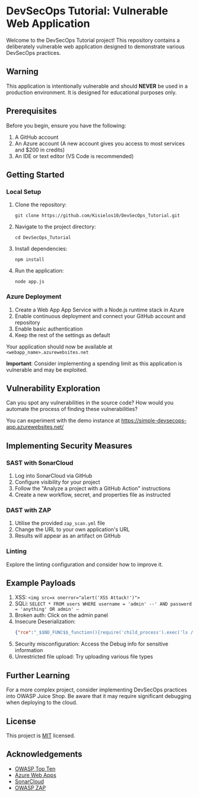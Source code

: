 # DevSecOps Tutorial: Vulnerable Web Application

Welcome to the DevSecOps Tutorial project! This repository contains a deliberately vulnerable web application designed to demonstrate various DevSecOps practices.

## Warning

This application is intentionally vulnerable and should **NEVER** be used in a production environment. It is designed for educational purposes only.

## Prerequisites

Before you begin, ensure you have the following:

1. A GitHub account
2. An Azure account (A new account gives you access to most services and $200 in credits)
3. An IDE or text editor (VS Code is recommended)

## Getting Started

### Local Setup

1. Clone the repository:
   ```
   git clone https://github.com/Kisielos10/DevSecOps_Tutorial.git
   ```
2. Navigate to the project directory:
   ```
   cd DevSecOps_Tutorial
   ```
3. Install dependencies:
   ```
   npm install
   ```
4. Run the application:
   ```
   node app.js
   ```

### Azure Deployment

1. Create a Web App App Service with a Node.js runtime stack in Azure
2. Enable continuous deployment and connect your GitHub account and repository
3. Enable basic authentication
4. Keep the rest of the settings as default

Your application should now be available at `<webapp_name>.azurewebsites.net`

**Important**: Consider implementing a spending limit as this application is vulnerable and may be exploited.

## Vulnerability Exploration

Can you spot any vulnerabilities in the source code? How would you automate the process of finding these vulnerabilities?

You can experiment with the demo instance at https://simple-devsecops-app.azurewebsites.net/

## Implementing Security Measures

### SAST with SonarCloud

1. Log into SonarCloud via GitHub
2. Configure visibility for your project
3. Follow the "Analyze a project with a GitHub Action" instructions
4. Create a new workflow, secret, and properties file as instructed

### DAST with ZAP

1. Utilise the provided `zap_scan.yml` file
2. Change the URL to your own application's URL
3. Results will appear as an artifact on GitHub

### Linting

Explore the linting configuration and consider how to improve it.

## Example Payloads

1. XSS: `<img src=x onerror="alert('XSS Attack!')">`
2. SQLi: `SELECT * FROM users WHERE username = 'admin' --' AND password = 'anything' OR admin' –`
3. Broken auth: Click on the admin panel
4. Insecure Deserialization: 
   ```json
   {"rce":"_$$ND_FUNC$$_function(){require('child_process').exec('ls /', function(error, stdout, stderr) { console.log(stdout) });}()"}
   ```
5. Security misconfiguration: Access the Debug info for sensitive information
6. Unrestricted file upload: Try uploading various file types

## Further Learning

For a more complex project, consider implementing DevSecOps practices into OWASP Juice Shop. Be aware that it may require significant debugging when deploying to the cloud.


## License

This project is [MIT](https://choosealicense.com/licenses/mit/) licensed.

## Acknowledgements

- [OWASP Top Ten](https://owasp.org/www-project-top-ten/)
- [Azure Web Apps](https://azure.microsoft.com/en-us/services/app-service/web/)
- [SonarCloud](https://sonarcloud.io/)
- [OWASP ZAP](https://www.zaproxy.org/)
